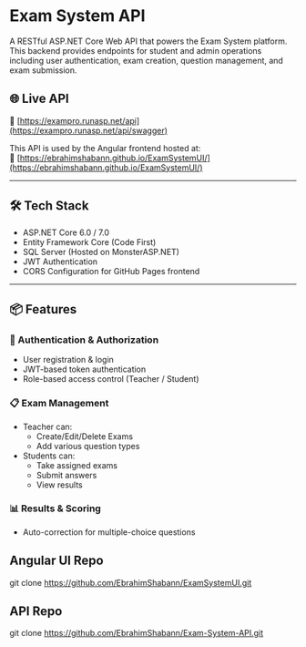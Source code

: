 # Exam System API

A RESTful ASP.NET Core Web API that powers the Exam System platform. This backend provides endpoints for student and admin operations including user authentication, exam creation, question management, and exam submission.

## 🌐 Live API

🔗 [https://exampro.runasp.net/api](https://exampro.runasp.net/api/swagger)

This API is used by the Angular frontend hosted at:  
🔗 [https://ebrahimshabann.github.io/ExamSystemUI/](https://ebrahimshabann.github.io/ExamSystemUI/)

---

## 🛠️ Tech Stack

- ASP.NET Core 6.0 / 7.0
- Entity Framework Core (Code First)
- SQL Server (Hosted on MonsterASP.NET)
- JWT Authentication
- CORS Configuration for GitHub Pages frontend

---

## 📦 Features

### 🔐 Authentication & Authorization
- User registration & login
- JWT-based token authentication
- Role-based access control (Teacher / Student)

### 📋 Exam Management
- Teacher can:
  - Create/Edit/Delete Exams
  - Add various question types
- Students can:
  - Take assigned exams
  - Submit answers
  - View results

### 📊 Results & Scoring
- Auto-correction for multiple-choice questions

## Angular UI Repo
git clone https://github.com/EbrahimShabann/ExamSystemUI.git

## API Repo
git clone https://github.com/EbrahimShabann/Exam-System-API.git
